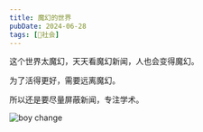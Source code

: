 ```yaml
---
title: 魔幻的世界
pubDate: 2024-06-28
tags: [👫社会]
---
```


这个世界太魔幻，天天看魔幻新闻，人也会变得魔幻。

为了活得更好，需要远离魔幻。

所以还是要尽量屏蔽新闻，专注学术。

![boy change](/images/boy-change.jpg)
